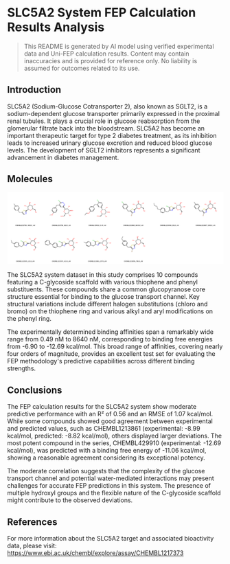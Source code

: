 # SLC5A2 System FEP Calculation Results Analysis

> This README is generated by AI model using verified experimental data and Uni-FEP calculation results. Content may contain inaccuracies and is provided for reference only. No liability is assumed for outcomes related to its use.

## Introduction

SLC5A2 (Sodium-Glucose Cotransporter 2), also known as SGLT2, is a sodium-dependent glucose transporter primarily expressed in the proximal renal tubules. It plays a crucial role in glucose reabsorption from the glomerular filtrate back into the bloodstream. SLC5A2 has become an important therapeutic target for type 2 diabetes treatment, as its inhibition leads to increased urinary glucose excretion and reduced blood glucose levels. The development of SGLT2 inhibitors represents a significant advancement in diabetes management.

## Molecules

![Molecular structures of representative compounds](mol_grid.png)

The SLC5A2 system dataset in this study comprises 10 compounds featuring a C-glycoside scaffold with various thiophene and phenyl substituents. These compounds share a common glucopyranose core structure essential for binding to the glucose transport channel. Key structural variations include different halogen substitutions (chloro and bromo) on the thiophene ring and various alkyl and aryl modifications on the phenyl ring.

The experimentally determined binding affinities span a remarkably wide range from 0.49 nM to 8640 nM, corresponding to binding free energies from -6.90 to -12.69 kcal/mol. This broad range of affinities, covering nearly four orders of magnitude, provides an excellent test set for evaluating the FEP methodology's predictive capabilities across different binding strengths.

## Conclusions

The FEP calculation results for the SLC5A2 system show moderate predictive performance with an R² of 0.56 and an RMSE of 1.07 kcal/mol. While some compounds showed good agreement between experimental and predicted values, such as CHEMBL1213861 (experimental: -8.99 kcal/mol, predicted: -8.82 kcal/mol), others displayed larger deviations. The most potent compound in the series, CHEMBL429910 (experimental: -12.69 kcal/mol), was predicted with a binding free energy of -11.06 kcal/mol, showing a reasonable agreement considering its exceptional potency.

The moderate correlation suggests that the complexity of the glucose transport channel and potential water-mediated interactions may present challenges for accurate FEP predictions in this system. The presence of multiple hydroxyl groups and the flexible nature of the C-glycoside scaffold might contribute to the observed deviations.

## References

For more information about the SLC5A2 target and associated bioactivity data, please visit:
https://www.ebi.ac.uk/chembl/explore/assay/CHEMBL1217373 